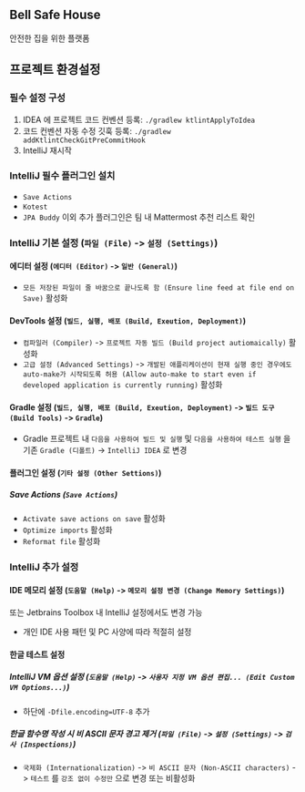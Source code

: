 ## Bell Safe House
안전한 집을 위한 플랫폼


## 프로젝트 환경설정
### 필수 설정 구성
1. IDEA 에 프로젝트 코드 컨벤션 등록: `./gradlew ktlintApplyToIdea`
2. 코드 컨벤션 자동 수정 깃훅 등록: `./gradlew addKtlintCheckGitPreCommitHook`
3. IntelliJ 재시작


### IntelliJ 필수 플러그인 설치
- `Save Actions`
- `Kotest`
- `JPA Buddy`
이외 추가 플러그인은 팀 내 Mattermost 추천 리스트 확인


### IntelliJ 기본 설정 (`파일 (File)` -> `설정 (Settings)`)
#### 에디터 설정 (`에디터 (Editor)` -> `일반 (General)`)
- `모든 저장된 파일이 줄 바꿈으로 끝나도록 함 (Ensure line feed at file end on Save)` 활성화

#### DevTools 설정 (`빌드, 실행, 배포 (Build, Exeution, Deployment)`)
- `컴파일러 (Compiler)` -> `프로젝트 자동 빌드 (Build project autiomaically)` 활성화
- `고급 설정 (Advanced Settings)`
  -> `개발된 애플리케이션이 현재 실행 중인 경우에도 auto-make가 시작되도록 허용 (Allow auto-make to start even if developed application is currently running)`
  활성화

#### Gradle 설정 (`빌드, 실행, 배포 (Build, Exeution, Deployment)` -> `빌드 도구 (Build Tools)` -> `Gradle`)
- Gradle 프로젝트 내 `다음을 사용하여 빌드 및 실행` 및 `다음을 사용하여 테스트 실행` 을 기존 `Gradle (디폴트)` -> `IntelliJ IDEA` 로 변경

#### 플러그인 설정 (`기타 설정 (Other Settions)`)
##### Save Actions (`Save Actions`)
- `Activate save actions on save` 활성화
- `Optimize imports` 활성화
- `Reformat file` 활성화


### IntelliJ 추가 설정
#### IDE 메모리 설정 (`도움말 (Help)` -> `메모리 설정 변경 (Change Memory Settings)`)
또는 Jetbrains Toolbox 내 IntelliJ 설정에서도 변경 가능
- 개인 IDE 사용 패턴 및 PC 사양에 따라 적절히 설정

#### 한글 테스트 설정
##### IntelliJ VM 옵션 설정 (`도움말 (Help)` -> `사용자 지정 VM 옵션 편집... (Edit Custom VM Options...)`)
- 하단에 `-Dfile.encoding=UTF-8` 추가

##### 한글 함수명 작성 시 비 ASCII 문자 경고 제거 (`파일 (File)` -> `설정 (Settings)` -> `검사 (Inspections)`)
- `국제화 (Internationalization)` -> `비 ASCII 문자 (Non-ASCII characters)` -> `테스트` 를 `강조 없이 수정만` 으로 변경 또는 비활성화
